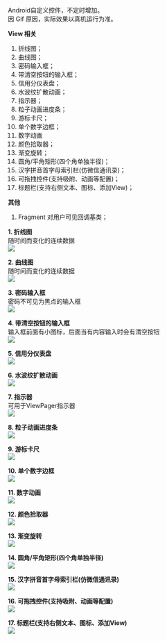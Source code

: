 Android自定义控件，不定时增加。  
因 Gif 原因，实际效果以真机运行为准。

**View 相关**

1. 折线图；
2. 曲线图；
3. 密码输入框；
4. 带清空按钮的输入框；
5. 信用分仪表盘；
6. 水波纹扩散动画；
7. 指示器；
8. 粒子动画进度条；
9. 游标卡尺；
10. 单个数字边框；
11. 数字动画
12. 颜色拾取器；
13. 渐变旋转；
14. 圆角/平角矩形(四个角单独半径)；
15. 汉字拼音首字母索引栏(仿微信通讯录)；
16. 可拖拽控件(支持吸附、动画等配置)；
17. 标题栏(支持右侧文本、图标、添加View)；

**其他**

1. Fragment 对用户可见回调基类；

**1. 折线图**  
随时间而变化的连续数据  
![](img/LineChartView_01.gif)

**2. 曲线图**  
随时间而变化的连续数据  
![](img/CurveChartView_01.gif)

**3. 密码输入框**  
密码不可见为黑点的输入框  
![](img/PasswordInputView_01.gif)

**4. 带清空按钮的输入框**  
输入框前面有小图标，后面当有内容输入时会有清空按钮  
![](img/CleanEditText_01.gif)

**5. 信用分仪表盘**  
![](img/CreditView_01.gif)

**6. 水波纹扩散动画**  
![](img/RippleView_01.gif)

**7. 指示器**  
可用于ViewPager指示器  
![](img/IndicatorView_01.gif)

**8. 粒子动画进度条**    
![](img/ParticleProgressBar_01.gif)

**9. 游标卡尺**    
![](img/CaliperView_01.gif)

**10. 单个数字边框**    
![](img/NumberView_01.png)

**11. 数字动画**    
![](img/NumberTextAnimator_01.gif)

**12. 颜色拾取器**    
![](img/ColorPickerView_01.gif)

**13. 渐变旋转**    
![](img/GradientRotateView_01.gif)

**14. 圆角/平角矩形(四个角单独半径)**    
![](img/RoundBevelRectView_01.gif)

**15. 汉字拼音首字母索引栏(仿微信通讯录)**    
![](img/AlphabetIndexBar_01.gif)

**16. 可拖拽控件(支持吸附、动画等配置)**    
![](img/DraggableView_01.gif)

**17. 标题栏(支持右侧文本、图标、添加View)**    
![](img/TitleBarLayout_01.png)  